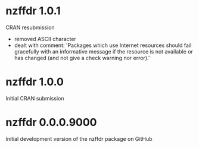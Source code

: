 # nzffdr 1.0.1
CRAN resubmission
* removed ASCII character
* dealt with comment: 'Packages which use Internet resources should fail gracefully with an informative message if the resource is not available or has changed (and not give a check warning nor error).'

# nzffdr 1.0.0
Initial CRAN submission


# nzffdr 0.0.0.9000
Initial development version of the nzffdr package on GitHub

